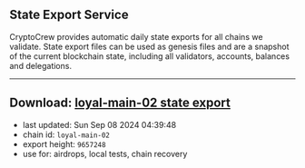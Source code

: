 ## State Export Service
CryptoCrew provides automatic daily state exports for all chains we validate. State export files can be used as genesis files and are a snapshot of the current blockchain state, including all validators, accounts, balances and delegations.

---
**Download: [loyal-main-02 state export](https://dl-eu2.ccvalidators.com/SERVICE/loyal/loyal-main-02_export_9657248.json)**
---

- last updated: Sun Sep 08 2024 04:39:48
- chain id: `loyal-main-02`
- export height: `9657248`
- use for: airdrops, local tests, chain recovery

